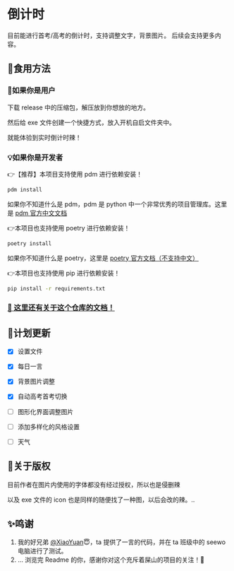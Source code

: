 # 倒计时

目前能进行首考/高考的倒计时，支持调整文字，背景图片。
后续会支持更多内容。

## 🍗食用方法

### 🥳如果你是用户

下载 release 中的压缩包，解压放到你想放的地方。

然后给 exe 文件创建一个快捷方式，放入开机自启文件夹中。

就能体验到实时倒计时辣！

### 💡如果你是开发者

👉【推荐】本项目支持使用 pdm 进行依赖安装！
```cmd
pdm install
```
如果你不知道什么是 pdm，pdm 是 python 中一个非常优秀的项目管理库。这里是 [pdm 官方中文文档](https://pdm-project.org/zh-cn/latest/)

👉本项目也支持使用 poetry 进行依赖安装！
```cmd
poetry install
```
如果你不知道什么是 poetry，这里是 [poetry 官方文档（不支持中文）](https://python-poetry.org/docs/)

👉本项目也支持使用 pip 进行依赖安装！
```cmd
pip install -r requirements.txt
```

### [ :pencil: 这里还有关于这个仓库的文档！](./docs/readme.md)

## 📃计划更新

- [x] 设置文件

- [x] 每日一言

- [x] 背景图片调整

- [x] 自动高考首考切换

- [ ] 图形化界面调整图片

- [ ] 添加多样化的风格设置

- [ ] 天气

## 💭关于版权

目前作者在图片内使用的字体都没有经过授权，所以也是侵删辣

以及 exe 文件的 icon 也是同样的随便找了一种图，以后会改的辣。..

## ✨鸣谢

1. 我的好兄弟 [@XiaoYuan](https://github.com/NTFago)😇，ta 提供了一言的代码，并在 ta 班级中的 seewo 电脑进行了测试。
2. ... 浏览完 Readme 的你，感谢你对这个充斥着屎山的项目的关注！🤗
